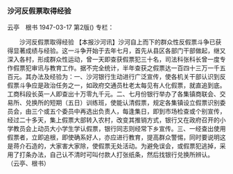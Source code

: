 ### 沙河反假票取得经验
云亭　根书
1947-03-17
第2版()
专栏：

　　沙河反假票取得经验
    【本报沙河讯】沙河自上而下的群众性反假票斗争已获得显著成绩与经验。这一斗争开始于去年七月，首先从县区各部门干部做起，继又深入各村，形成群众性运动，曾一天即查获假票犯三十名，司法科张科长曾一度专作假票犯审讯与教育工作。据不完全统计，半年查获之假票达一百四十三万一千五百元。其办法及经验为：一、沙河银行生动进行广泛宣传，使各机关干部认识到反假票斗争应是政治任务之一，如政府交通员杜老太每见有人化假票，就直追到底。工商科段长英一人即查出十万零九千元。二、七月份银行举办了各集镇商联会、交易所、兑换所的短期（五日）训练班，使能认清假票，规定各集镇设立假票识别委员会，由三个或五个委员中再选出负责人，每逢集日，即到市场检查或个别宣传，经过二十多天，集上假票大部转入农村，改变其推销方式，银行又在政府召开的小学教员会上动员大小学生学认假票，银行同志则经常下乡宣传。三、一经查出使用假票者，立即追根，即使确系好人，亦应进行教育，提高群众警惕，同时要说明这是蒋介石造的，大家害大家除，使假票无处活动。为避免误会，或假票犯逃掉，采用了打条办法，自己认不清时可叫付款人打张纸条，然后找银行兑换所辨认。
        （云亭、根书）
